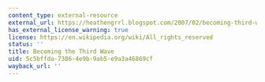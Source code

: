 ```yaml
---
content_type: external-resource
external_url: https://heathengrrl.blogspot.com/2007/02/becoming-third-wave-by-rebecca-walker.html
has_external_license_warning: true
license: https://en.wikipedia.org/wiki/All_rights_reserved
status: ''
title: Becoming the Third Wave
uid: 5c5bffda-7386-4e9b-9ab5-e9a3a46869cf
wayback_url: ''
---
```

